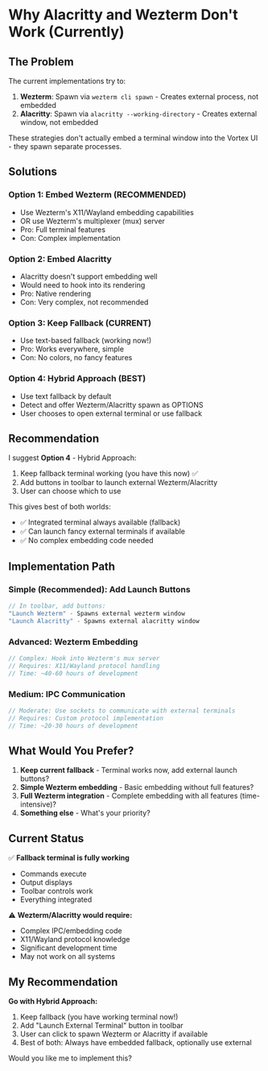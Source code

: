 # Why Alacritty and Wezterm Don't Work (Currently)

## The Problem

The current implementations try to:

1. **Wezterm**: Spawn via `wezterm cli spawn` - Creates external process, not embedded
2. **Alacritty**: Spawn via `alacritty --working-directory` - Creates external window, not embedded

These strategies don't actually embed a terminal window into the Vortex UI - they spawn separate processes.

## Solutions

### Option 1: Embed Wezterm (RECOMMENDED)
- Use Wezterm's X11/Wayland embedding capabilities
- OR use Wezterm's multiplexer (mux) server
- Pro: Full terminal features
- Con: Complex implementation

### Option 2: Embed Alacritty
- Alacritty doesn't support embedding well
- Would need to hook into its rendering
- Pro: Native rendering
- Con: Very complex, not recommended

### Option 3: Keep Fallback (CURRENT)
- Use text-based fallback (working now!)
- Pro: Works everywhere, simple
- Con: No colors, no fancy features

### Option 4: Hybrid Approach (BEST)
- Use text fallback by default
- Detect and offer Wezterm/Alacritty spawn as OPTIONS
- User chooses to open external terminal or use fallback

## Recommendation

I suggest **Option 4** - Hybrid Approach:

1. Keep fallback terminal working (you have this now) ✅
2. Add buttons in toolbar to launch external Wezterm/Alacritty
3. User can choose which to use

This gives best of both worlds:
- ✅ Integrated terminal always available (fallback)
- ✅ Can launch fancy external terminals if available
- ✅ No complex embedding code needed

## Implementation Path

### Simple (Recommended): Add Launch Buttons
```rust
// In toolbar, add buttons:
"Launch Wezterm" - Spawns external wezterm window
"Launch Alacritty" - Spawns external alacritty window
```

### Advanced: Wezterm Embedding
```rust
// Complex: Hook into Wezterm's mux server
// Requires: X11/Wayland protocol handling
// Time: ~40-60 hours of development
```

### Medium: IPC Communication
```rust
// Moderate: Use sockets to communicate with external terminals
// Requires: Custom protocol implementation
// Time: ~20-30 hours of development
```

## What Would You Prefer?

1. **Keep current fallback** - Terminal works now, add external launch buttons?
2. **Simple Wezterm embedding** - Basic embedding without full features?
3. **Full Wezterm integration** - Complete embedding with all features (time-intensive)?
4. **Something else** - What's your priority?

## Current Status

✅ **Fallback terminal is fully working**
- Commands execute
- Output displays
- Toolbar controls work
- Everything integrated

⚠️ **Wezterm/Alacritty would require:**
- Complex IPC/embedding code
- X11/Wayland protocol knowledge
- Significant development time
- May not work on all systems

## My Recommendation

**Go with Hybrid Approach:**
1. Keep fallback (you have working terminal now!)
2. Add "Launch External Terminal" button in toolbar
3. User can click to spawn Wezterm or Alacritty if available
4. Best of both: Always have embedded fallback, optionally use external

Would you like me to implement this?
